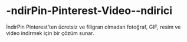 # -ndirPin-Pinterest-Video--ndirici
İndirPin Pinterest'ten ücretsiz ve filigran olmadan fotoğraf, GIF, resim ve video indirmek için bir çözüm sunar.

